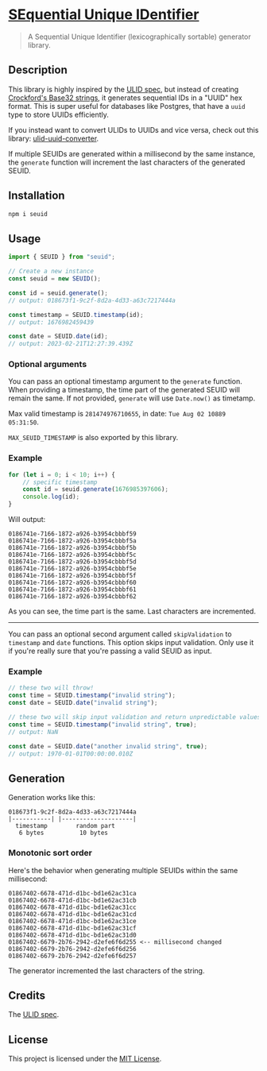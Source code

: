 # [SEquential Unique IDentifier](https://github.com/TheEdoRan/seuid)

> A Sequential Unique Identifier (lexicographically sortable) generator library.

## Description

This library is highly inspired by the [ULID spec](https://github.com/ulid/spec), but instead of creating [Crockford's Base32 strings](http://www.crockford.com/base32.html), it generates sequential IDs in a "UUID" hex format. This is super useful for databases like Postgres, that have a `uuid` type to store UUIDs efficiently.

If you instead want to convert ULIDs to UUIDs and vice versa, check out this library: [ulid-uuid-converter](https://github.com/TheEdoRan/ulid-uuid-converter).

If multiple SEUIDs are generated within a millisecond by the same instance, the `generate` function will increment the last characters of the generated SEUID.

## Installation

```sh
npm i seuid
```

## Usage

```typescript
import { SEUID } from "seuid";

// Create a new instance
const seuid = new SEUID();

const id = seuid.generate();
// output: 018673f1-9c2f-8d2a-4d33-a63c7217444a

const timestamp = SEUID.timestamp(id);
// output: 1676982459439

const date = SEUID.date(id);
// output: 2023-02-21T12:27:39.439Z
```

### Optional arguments

You can pass an optional timestamp argument to the `generate` function. When providing a timestamp, the time part of the generated SEUID will remain the same. If not provided, `generate` will use `Date.now()` as timetamp.

Max valid timestamp is `281474976710655`, in date: `Tue Aug 02 10889 05:31:50`.

`MAX_SEUID_TIMESTAMP` is also exported by this library.

### Example

```typescript
for (let i = 0; i < 10; i++) {
	// specific timestamp
	const id = seuid.generate(1676985397606);
	console.log(id);
}
```

Will output:

```
0186741e-7166-1872-a926-b3954cbbbf59
0186741e-7166-1872-a926-b3954cbbbf5a
0186741e-7166-1872-a926-b3954cbbbf5b
0186741e-7166-1872-a926-b3954cbbbf5c
0186741e-7166-1872-a926-b3954cbbbf5d
0186741e-7166-1872-a926-b3954cbbbf5e
0186741e-7166-1872-a926-b3954cbbbf5f
0186741e-7166-1872-a926-b3954cbbbf60
0186741e-7166-1872-a926-b3954cbbbf61
0186741e-7166-1872-a926-b3954cbbbf62
```

As you can see, the time part is the same. Last characters are incremented.

---

You can pass an optional second argument called `skipValidation` to `timestamp` and `date` functions. This option skips input validation. Only use it if you're really sure that you're passing a valid SEUID as input.

### Example

```typescript
// these two will throw!
const time = SEUID.timestamp("invalid string");
const date = SEUID.date("invalid string");

// these two will skip input validation and return unpredictable values with invalid strings
const time = SEUID.timestamp("invalid string", true);
// output: NaN

const date = SEUID.date("another invalid string", true);
// output: 1970-01-01T00:00:00.010Z
```

## Generation

Generation works like this:

```
018673f1-9c2f-8d2a-4d33-a63c7217444a
|-----------| |--------------------|
  timestamp        random part
   6 bytes          10 bytes
```

### Monotonic sort order

Here's the behavior when generating multiple SEUIDs within the same millisecond:

```
01867402-6678-471d-d1bc-bd1e62ac31ca
01867402-6678-471d-d1bc-bd1e62ac31cb
01867402-6678-471d-d1bc-bd1e62ac31cc
01867402-6678-471d-d1bc-bd1e62ac31cd
01867402-6678-471d-d1bc-bd1e62ac31ce
01867402-6678-471d-d1bc-bd1e62ac31cf
01867402-6678-471d-d1bc-bd1e62ac31d0
01867402-6679-2b76-2942-d2efe6f6d255 <-- millisecond changed
01867402-6679-2b76-2942-d2efe6f6d256
01867402-6679-2b76-2942-d2efe6f6d257
```

The generator incremented the last characters of the string.

## Credits

The [ULID spec](https://github.com/ulid/spec).

## License

This project is licensed under the [MIT License](https://github.com/TheEdoRan/seuid/blob/main/LICENSE).
